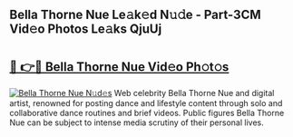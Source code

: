 ## Bella Thorne Nue Le𝚊k𝚎d N𝚞𝚍e - Part-3CM Vid𝚎o Photos Le𝚊ks QjuUj

# <h2><a href="http://fb52mrh.evod.top/?m=Bella+Thorne+Nue">🔗 👉🔴 Bella Thorne Nue Vid𝚎o Ph𝚘t𝚘s</a></h2>

[![Bella Thorne Nue N𝚞d𝚎s](https://i.imgur.com/8V9OHl7.gif)](http://fb52mrh.evod.top/?m=Bella+Thorne+Nue)
Web celebrity Bella Thorne Nue and digital artist, renowned for posting dance and lifestyle content through solo and collaborative dance routines and brief videos. Public figures Bella Thorne Nue can be subject to intense media scrutiny of their personal lives. 
